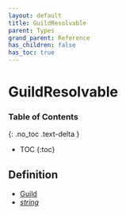 ```yaml
---
layout: default
title: GuildResolvable
parent: Types
grand_parent: Reference
has_children: false
has_toc: true
---
```


# GuildResolvable
### Table of Contents
{: .no_toc .text-delta }

- TOC
{:toc}
## Definition
- [Guild](/ref/classes/Guild)
- *[string](https://developer.mozilla.org/en-US/docs/Web/JavaScript/Reference/Global_Objects/string)*
